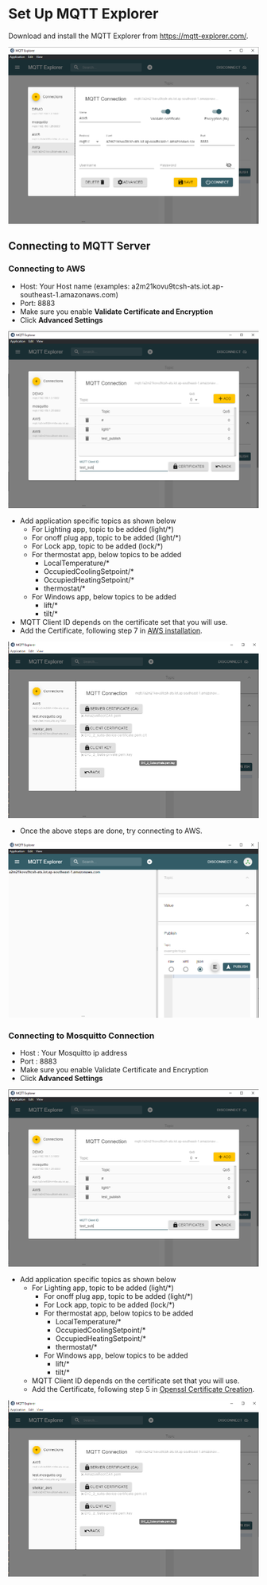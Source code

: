 # Set Up MQTT Explorer

Download and install the MQTT Explorer from https://mqtt-explorer.com/.

![MQTT Explorer settings](./images/mqtt-explorer-1.png)

## Connecting to MQTT Server

### Connecting to AWS

- Host: Your Host name (examples: a2m21kovu9tcsh-ats.iot.ap-southeast-1.amazonaws.com)
- Port: 8883
- Make sure you enable **Validate Certificate and Encryption**
- Click **Advanced Settings**
  
![Silicon Labs - DIC design](./images/mqtt-explorer-2.png)

- Add application specific topics as shown below
  - For Lighting app, topic to be added (light/*)
  - For onoff plug app, topic to be added (light/*)
  - For Lock app, topic to be added (lock/*)
  - For thermostat app, below topics to be added
    - LocalTemperature/*
    - OccupiedCoolingSetpoint/*
    - OccupiedHeatingSetpoint/*
    - thermostat/*
  - For Windows app, below topics to be added
    - lift/*
    - tilt/*
- MQTT Client ID depends on the certificate set that you will use.
- Add the Certificate, following step 7 in [AWS installation](./aws-configuration-registration.md).

![Silicon Labs - DIC design](./images/mqtt-explorer-5.png)

- Once the above steps are done, try connecting to AWS.

![Silicon Labs - DIC design](./images/mqtt-explorer-3.png)
  
### Connecting to Mosquitto Connection

- Host : Your Mosquitto ip address
- Port : 8883
- Make sure you enable Validate Certificate and Encryption
- Click **Advanced Settings**

![Silicon Labs - DIC design](./images/mqtt-explorer-2.png)

- Add application specific topics as shown below
  - For Lighting app, topic to be added (light/*)
    - For onoff plug app, topic to be added (light/*)
    - For Lock app, topic to be added (lock/*)
    - For thermostat app, below topics to be added
      - LocalTemperature/*
      - OccupiedCoolingSetpoint/*
      - OccupiedHeatingSetpoint/*
      - thermostat/*
    - For Windows app, below topics to be added
      - lift/*
      - tilt/*
  - MQTT Client ID depends on the certificate set that you will use.
  - Add the Certificate, following step 5 in [Openssl Certificate Creation](./openssl-certificate-creation.md).

![Silicon Labs - DIC design](./images/mqtt-explorer-5.png)
